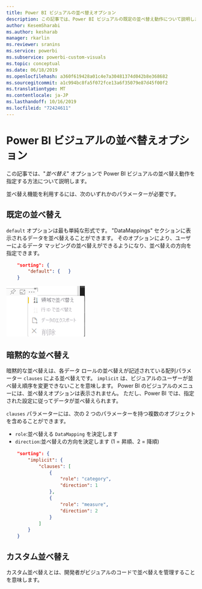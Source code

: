 ```yaml
---
title: Power BI ビジュアルの並べ替えオプション
description: この記事では、Power BI ビジュアルの既定の並べ替え動作について説明します。
author: KesemSharabi
ms.author: kesharab
manager: rkarlin
ms.reviewer: sranins
ms.service: powerbi
ms.subservice: powerbi-custom-visuals
ms.topic: conceptual
ms.date: 06/18/2019
ms.openlocfilehash: a360f619428a01c4e7a30481374d042b8e368682
ms.sourcegitcommit: a1c994bc8fa5f072fce13a6f35079e87d45f00f2
ms.translationtype: MT
ms.contentlocale: ja-JP
ms.lasthandoff: 10/16/2019
ms.locfileid: "72424611"
---
```

# <a name="sorting-options-for-power-bi-visuals"></a>Power BI ビジュアルの並べ替えオプション

この記事では、"*並べ替え*" オプションで Power BI ビジュアルの並べ替え動作を指定する方法について説明します。 

並べ替え機能を利用するには、次のいずれかのパラメーターが必要です。

## <a name="default-sorting"></a>既定の並べ替え

`default` オプションは最も単純な形式です。 "DataMappings" セクションに表示されるデータを並べ替えることができます。 そのオプションにより、ユーザーによるデータ マッピングの並べ替えができるようになり、並べ替えの方向を指定できます。

```json
    "sorting": {
        "default": {   }
    }
```

![コンテキスト メニューの並べ替えオプション](./media/sorting.png)

## <a name="implicit-sorting"></a>暗黙的な並べ替え

暗黙的な並べ替えは、各データ ロールの並べ替えが記述されている配列パラメーター `clauses` による並べ替えです。 `implicit` は、ビジュアルのユーザーが並べ替え順序を変更できないことを意味します。 Power BI のビジュアルのメニューには、並べ替えオプションは表示されません。 ただし、Power BI では、指定された設定に従ってデータが並べ替えられます。

`clauses` パラメーターには、次の 2 つのパラメーターを持つ複数のオブジェクトを含めることができます。

- `role`:並べ替える `DataMapping` を決定します
- `direction`:並べ替えの方向を決定します (1 = 昇順、2 = 降順)

```json
    "sorting": {
        "implicit": {
            "clauses": [
                {
                    "role": "category",
                    "direction": 1
                },
                {
                    "role": "measure",
                    "direction": 2
                }
            ]
        }
    }
```

## <a name="custom-sorting"></a>カスタム並べ替え

カスタム並べ替えとは、開発者がビジュアルのコードで並べ替えを管理することを意味します。
